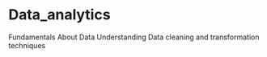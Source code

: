 # Data_analytics

Fundamentals About Data Understanding
Data cleaning and transformation techniques

